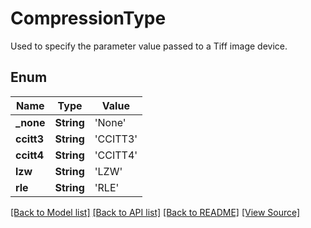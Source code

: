 # CompressionType
Used to specify the parameter value passed to a Tiff image device.

## Enum
Name | Type | Value
------------ | ------------- | -------------
**_none** | **String** | 'None'
**ccitt3** | **String** | 'CCITT3'
**ccitt4** | **String** | 'CCITT4'
**lzw** | **String** | 'LZW'
**rle** | **String** | 'RLE'

[[Back to Model list]](../README.md#documentation-for-models) [[Back to API list]](../README.md#documentation-for-api-endpoints) [[Back to README]](../README.md) [[View Source]](../AsposePdfCloud/Models/CompressionType.swift)

